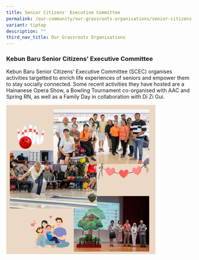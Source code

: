 ```yaml
---
title: Senior Citizens' Executive Committee
permalink: /our-community/our-grassroots-organisations/senior-citizens-executive-committee/
variant: tiptap
description: ""
third_nav_title: Our Grassroots Organisations
---
```

<h3><strong>Kebun Baru Senior Citizens' Executive Committee</strong></h3><p>Kebun Baru Senior Citizens' Executive Committee (SCEC) organises activities targetted to enrich life experiences of seniors and empower them to stay socially connected. Some recent activities they have hosted are a Hainanese Opera Show, a Bowling Tournament co-organised with AAC and Spring RN, as well as a Family Day in collaboration with Di Zi Gui.</p><div class="isomer-image-wrapper"><img style="width: 80%;" height="auto" width="100%" alt="" src="/images/scec.png"></div><p></p>